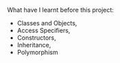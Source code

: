 What have I learnt before this project:

- Classes and Objects,
- Access Specifiers,
- Constructors,
- Inheritance,
- Polymorphism